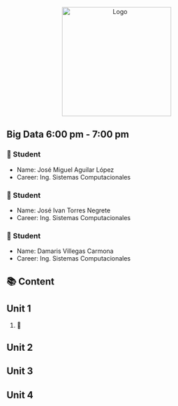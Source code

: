 <p align="center">
    <img alt="Logo" src="https://www.tijuana.tecnm.mx/wp-content/themes/tecnm/images/logo_TECT.png" width=250 height=250>
</p>

## Big Data 6:00 pm - 7:00 pm

### :necktie: Student
* Name: José Miguel Aguilar López
* Career: Ing. Sistemas Computacionales
### :necktie: Student
* Name: José Ivan Torres Negrete
* Career: Ing. Sistemas Computacionales
### :necktie: Student
* Name: Damaris Villegas Carmona
* Career: Ing. Sistemas Computacionales

## :books: Content

## Unit 1
1. :book:

## Unit 2

## Unit 3

## Unit 4

